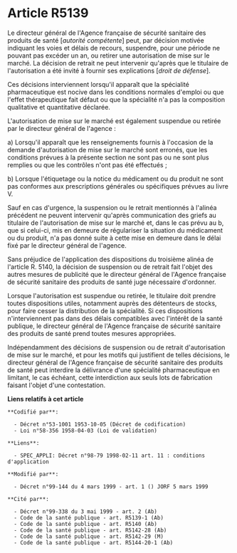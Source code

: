 # Article R5139

Le directeur général de l'Agence française de sécurité sanitaire des produits de santé [*autorité compétente*] peut, par
décision motivée indiquant les voies et délais de recours, suspendre, pour une période ne pouvant pas excéder un an, ou
retirer une autorisation de mise sur le marché. La décision de retrait ne peut intervenir qu'après que le titulaire de
l'autorisation a été invité à fournir ses explications [*droit de défense*].

Ces décisions interviennent lorsqu'il apparaît que la spécialité pharmaceutique est nocive dans les conditions normales
d'emploi ou que l'effet thérapeutique fait défaut ou que la spécialité n'a pas la composition qualitative et quantitative
déclarée.

L'autorisation de mise sur le marché est également suspendue ou retirée par le directeur général de l'agence :

a) Lorsqu'il apparaît que les renseignements fournis à l'occasion de la demande d'autorisation de mise sur le marché sont
erronés, que les conditions prévues à la présente section ne sont pas ou ne sont plus remplies ou que les contrôles n'ont pas
été effectués ;

b) Lorsque l'étiquetage ou la notice du médicament ou du produit ne sont pas conformes aux prescriptions générales ou
spécifiques prévues au livre V.

Sauf en cas d'urgence, la suspension ou le retrait mentionnés à l'alinéa précédent ne peuvent intervenir qu'après
communication des griefs au titulaire de l'autorisation de mise sur le marché et, dans le cas prévu au b, que si celui-ci,
mis en demeure de régulariser la situation du médicament ou du produit, n'a pas donné suite à cette mise en demeure dans le
délai fixé par le directeur général de l'agence.

Sans préjudice de l'application des dispositions du troisième alinéa de l'article R. 5140, la décision de suspension ou de
retrait fait l'objet des autres mesures de publicité que le directeur général de l'Agence française de sécurité sanitaire des
produits de santé juge nécessaire d'ordonner.

Lorsque l'autorisation est suspendue ou retirée, le titulaire doit prendre toutes dispositions utiles, notamment auprès des
détenteurs de stocks, pour faire cesser la distribution de la spécialité. Si ces dispositions n'interviennent pas dans des
délais compatibles avec l'intérêt de la santé publique, le directeur général de l'Agence française de sécurité sanitaire des
produits de santé prend toutes mesures appropriées.

Indépendamment des décisions de suspension ou de retrait d'autorisation de mise sur le marché, et pour les motifs qui
justifient de telles décisions, le directeur général de l'Agence française de sécurité sanitaire des produits de santé peut
interdire la délivrance d'une spécialité pharmaceutique en limitant, le cas échéant, cette interdiction aux seuls lots de
fabrication faisant l'objet d'une contestation.

**Liens relatifs à cet article**

	**Codifié par**:

	  - Décret n°53-1001 1953-10-05 (Décret de codification)
	  - Loi n°58-356 1958-04-03 (Loi de validation)

	**Liens**:

	  - SPEC_APPLI: Décret n°98-79 1998-02-11 art. 11 : conditions d'application

	**Modifié par**:

	  - Décret n°99-144 du 4 mars 1999 - art. 1 () JORF 5 mars 1999

	**Cité par**:

	  - Décret n°99-338 du 3 mai 1999 - art. 2 (Ab)
	  - Code de la santé publique - art. R5139-1 (Ab)
	  - Code de la santé publique - art. R5140 (Ab)
	  - Code de la santé publique - art. R5142-28 (Ab)
	  - Code de la santé publique - art. R5142-29 (M)
	  - Code de la santé publique - art. R5144-20-1 (Ab)
